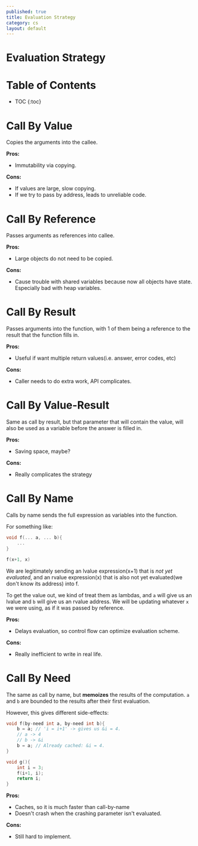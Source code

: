 ```yaml
---
published: true
title: Evaluation Strategy
category: cs
layout: default
---
```

# Evaluation Strategy

# Table of Contents

* TOC
{:toc}

# Call By Value

Copies the arguments into the callee.

**Pros:**
- Immutability via copying.

**Cons:**
- If values are large, slow copying.
- If we try to pass by address, leads to unreliable code.

# Call By Reference

Passes arguments as references into callee.

**Pros:**
- Large objects do not need to be copied.

**Cons:**
- Cause trouble with shared variables because
now all objects have state. Especially bad with heap variables.

# Call By Result

Passes arguments into the function, with 1 of them being a reference to the result that the function fills in.

**Pros:**
- Useful if want multiple return values(i.e. answer, error codes, etc)

**Cons:**
- Caller needs to do extra work, API complicates.

# Call By Value-Result

Same as call by result, but that parameter that will contain the value, will also be used as a variable before the answer is filled in.

**Pros:**
- Saving space, maybe?

**Cons:**
- Really complicates the strategy

# Call By Name

Calls by name sends the full expression as variables into the function.

For something like:

```c++
void f(... a, ... b){
    ...
}

f(x+1, x)
```

We are legitimately sending an lvalue expression(x+1) that is _not yet evaluated_, and an rvalue expression(x) that is also not yet evaluated(we don't know its address) into f.

To get the value out, we kind of treat them as lambdas, and `a` will give us an lvalue and `b` will give us an rvalue address. We will be updating whatever `x` we were using, as if it was passed by reference.

**Pros:**
- Delays evaluation, so control flow can optimize evaluation scheme.

**Cons:**
- Really inefficient to write in real life.

# Call By Need

The same as call by name, but **memoizes** the results of the computation. `a` and `b` are bounded to the results after their first evaluation.

However, this gives different side-effects:

```c++
void f(by-need int a, by-need int b){
    b = a; // 'i = i+1' -> gives us &i = 4.
    // a -> 4
    // b -> &i
    b = a; // Already cached: &i = 4.
}

void g(){
    int i = 3;
    f(i+1, i);
    return i;
}
```

**Pros:**
- Caches, so it is much faster than call-by-name
- Doesn't crash when the crashing parameter isn't evaluated.

**Cons:**
- Still hard to implement.

